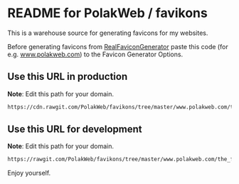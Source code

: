 README for PolakWeb / favikons
============================

This is a warehouse source for generating favicons for my websites.


Before generating favicons from [RealFaviconGenerator](http://realfavicongenerator.net/) paste this code (for e.g. www.polakweb.com) to the Favicon Generator Options.


Use this URL in production
--------------------------

**Note**: Edit this path for your domain.
```html
https://cdn.rawgit.com/PolakWeb/favikons/tree/master/www.polakweb.com/the_favicon
```


Use this URL for development
----------------------------
**Note**: Edit this path for your domain.
```html
https://rawgit.com/PolakWeb/favikons/tree/master/www.polakweb.com/the_favicon
```

Enjoy yourself.
